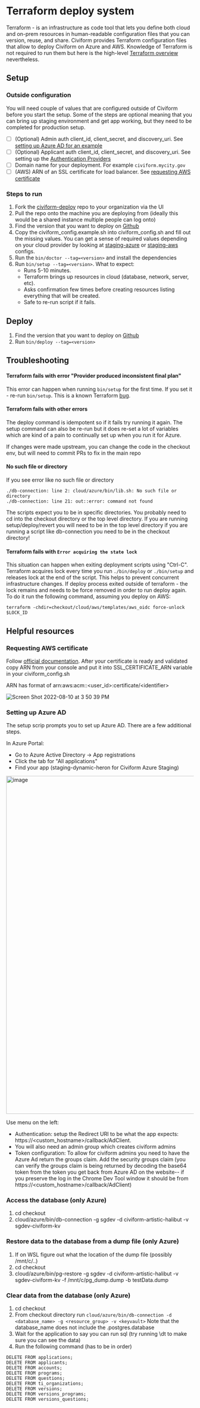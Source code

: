 # Terraform deploy system

Terraform - is an infrastructure as code tool that lets you define both cloud and on-prem resources in human-readable configuration files that you can version, reuse, and share. Civiform provides Terraform configuration files that allow to deploy Civiform on Azure and AWS. Knowledge of Terraform is not required to run them but here is the high-level [Terraform overview](https://www.terraform.io/intro) nevertheless. 

## Setup

### Outside configuration
You will need couple of values that are configured outside of Civiform before you start the setup. Some of the steps are optional meaning that you can bring up staging environment and get app working, but they need to be completed for production setup.
- [ ] (Optional) Admin auth client_id, client_secret, and discovery_uri. See [setting up Azure AD for an example](#setting-up-azure-ad)
- [ ] (Optional) Applicant auth client_id, client_secret, and discovery_uri. See setting up the [Authentication Providers](../../contributor-guide/developer-guide/authentication-providers.md)
- [ ] Domain name for your deployment. For example `civiform.mycity.gov`
- [ ] (AWS) ARN of an SSL certificate for load balancer. See [requesting AWS certificate](#requesting-aws-certificate)

### Steps to run

1. Fork the [civiform-deploy](https://github.com/civiform/civiform-deploy) repo to your organization via the UI
2. Pull the repo onto the machine you are deploying from (ideally this would be a shared instance multiple people can log onto)
3. Find the version that you want to deploy on [Github](https://github.com/civiform/civiform/releases)
4. Copy the civiform\_config.example.sh into civiform\_config.sh and fill out the missing values. You can get a sense of required values depending on your cloud provider by looking at [staging-azure](https://github.com/civiform/staging-azure-deploy/blob/main/civiform_config.sh) or [staging-aws](https://github.com/civiform/staging-aws-deploy/blob/main/civiform_config.sh) configs.
5. Run the `bin/doctor --tag=<version>` and install the dependencies
6. Run `bin/setup --tag=<version>`. What to expect:
    * Runs 5-10 minutes.
    * Terraform brings up resources in cloud (database, network, server, etc).
    * Asks confirmation few times before creating resources listing everything that will be created. 
    * Safe to re-run script if it fails.


## Deploy

1. Find the version that you want to deploy on [Github](https://github.com/civiform/civiform/releases)
2. Run `bin/deploy --tag=<version>`

## Troubleshooting

#### Terraform fails with error "Provider produced inconsistent final plan"

This error can happen when running `bin/setup` for the first time. If you set it - re-run `bin/setup`. This is a known Terraform [bug](https://github.com/hashicorp/terraform-provider-aws/issues/19583).

#### Terraform fails with other errors

The deploy command is idempotent so if it fails try running it again. The setup command can also be re-run but it does re-set a lot of variables which are kind of a pain to continually set up when you run it for Azure.

If changes were made upstream, you can change the code in the checkout env, but will need to commit PRs to fix in the main repo

#### No such file or directory

If you see error like no such file or directory 
```
./db-connection: line 2: cloud/azure/bin/lib.sh: No such file or directory
./db-connection: line 21: out::error: command not found
```
The scripts expect you to be in specific directories. You probably need to cd into the checkout directory or the top level directory. If you are running setup/deploy/revert you will need to be in the top level directory if you are running a script like db-connection you need to be in the checkout directory!

#### Terraform fails with `Error acquiring the state lock`

This situation can happen when exiting deployment scripts using "Ctrl-C". Terraform acquires lock every time you run `./bin/deploy` or `./bin/setup` and releases lock at the end of the script. This helps to prevent concurrent infrastructure changes. If deploy process exited outside of terraform - the lock remains and needs to be force removed in order to run deploy again. To do it run the following command, assuming you deploy on AWS:

```
terraform -chdir=checkout/cloud/aws/templates/aws_oidc force-unlock $LOCK_ID
```

## Helpful resources

### Requesting AWS certificate
Follow [official documentation](https://docs.aws.amazon.com/acm/latest/userguide/gs-acm-request-public.html).
After your certificate is ready and validated copy ARN from your console and put it into SSL_CERTIFICATE_ARN variable in your civiform\_config.sh

ARN has format of arn:aws:acm:<region>:<user_id>:certificate/\<identifier>
  
![Screen Shot 2022-08-10 at 3 50 39 PM](https://user-images.githubusercontent.com/1741747/184037024-c7ed7537-cfc6-41e9-9b32-40f1b4d03341.png)


### Setting up Azure AD

The setup scrip prompts you to set up Azure AD. There are a few additional steps.
 
In Azure Portal:
  * Go to Azure Active Directory -> App registrations
  * Click the tab for "All applications"
  * Find your app (staging-dynamic-heron for Civiform Azure Staging)
  <img width="905" alt="image" src="https://user-images.githubusercontent.com/1741747/191576453-45b0e029-7c39-4510-8e3a-a532c76d3a6d.png">

 Use menu on the left:
  * Authentication: setup the Redirect URI to be what the app expects: https://\<custom\_hostname>/callback/AdClient.
  * You will also need an admin group which creates civiform admins
  * Token configuration: To allow for civiform admins you need to have the Azure Ad return the groups claim. Add the security groups claim (you can verify the groups claim is being returned by decoding the base64 token from the token you get back from Azure AD on the website-- if you preserve the log in the Chrome Dev Tool window it should be from https://\<custom\_hostname>/callback/AdClient)

### Access the database (only Azure)

1. cd checkout
2. cloud/azure/bin/db-connection -g sgdev -d civiform-artistic-halibut -v sgdev-civiform-kv

### Restore data to the database from a dump file (only Azure)

1. If on WSL figure out what the location of the dump file (possibly /mnt/c/..)
2. cd checkout
3. cloud/azure/bin/pg-restore -g sgdev -d civiform-artistic-halibut -v sgdev-civiform-kv -f /mnt/c/pg\_dump.dump -b testData.dump

### Clear data from the database (only Azure)
1. cd checkout 
2. From checkout directory run `cloud/azure/bin/db-connection -d <database_name> -g <resource_group> -v <keyvault>`
Note that the database_name does not include the .postgres.database 
3. Wait for the application to say you can run sql (try running \dt to make sure you can see the data) 
4. Run the following command (has to be in order)
```
DELETE FROM applications;
DELETE FROM applicants;
DELETE FROM accounts;
DELETE FROM programs;
DELETE FROM questions;
DELETE FROM ti_organizations;
DELETE FROM versions;
DELETE FROM versions_programs;
DELETE FROM versions_questions;
```


